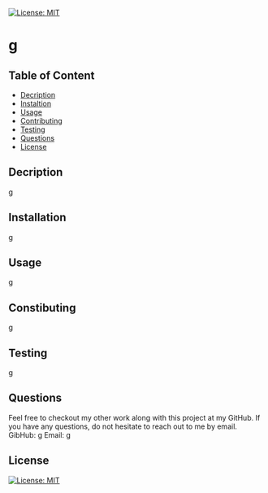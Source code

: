 
[![License: MIT](https://img.shields.io/badge/License-MIT-blueviolet.svg)](https://opensource.org/licenses/MIT)

# g

## Table of Content
- [Decription](#description)
- [Instaltion](#installation)
- [Usage](#usage)
- [Contributing](#contributing)
- [Testing](#testing)
- [Questions](#questions)
- [License](#license)

## Decription
g

## Installation
g

## Usage
g

## Constibuting
g

## Testing
g

## Questions
Feel free to checkout my other work along with this project at my GitHub.
If you have any questions, do not hesitate to reach out to me by email. 
GibHub: g
Email: g

## License
[![License: MIT](https://img.shields.io/badge/License-MIT-blueviolet.svg)](https://opensource.org/licenses/MIT)
